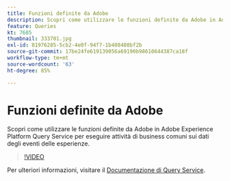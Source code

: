 ```yaml
---
title: Funzioni definite da Adobe
description: Scopri come utilizzare le funzioni definite da Adobe in Adobe Experience Platform Query Service per eseguire attività di business comuni sui dati degli eventi delle esperienze.
feature: Queries
kt: 7685
thumbnail: 333701.jpg
exl-id: 81976285-5cb2-4e0f-94f7-1b408408bf2b
source-git-commit: 17be24fe619139056a69190b98610644387ca18f
workflow-type: tm+mt
source-wordcount: '63'
ht-degree: 85%

---
```


# Funzioni definite da Adobe

Scopri come utilizzare le funzioni definite da Adobe in Adobe Experience Platform Query Service per eseguire attività di business comuni sui dati degli eventi delle esperienze.

>[!VIDEO](https://video.tv.adobe.com/v/333701?quality=12&learn=on)

Per ulteriori informazioni, visitare il [Documentazione di Query Service](https://experienceleague.adobe.com/docs/experience-platform/query/home.html?lang=it).
